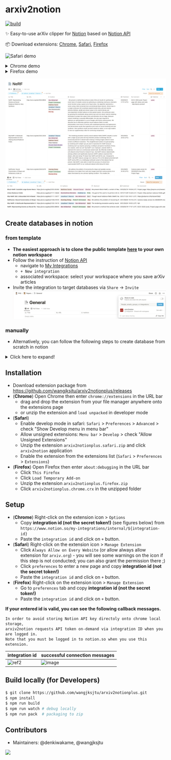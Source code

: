 # arxiv2notion

[![build](https://github.com/denkiwakame/arxiv2notion/actions/workflows/build.yaml/badge.svg)](https://github.com/denkiwakame/arxiv2notion/actions/workflows/build.yaml)

✨ Easy-to-use arXiv clipper for [Notion](https://www.notion.so) based on [Notion API](https://developers.notion.com/)

📦 Download extensions: [Chrome](https://github.com/wangjksjtu/arxiv2notionplus/releases/download/v0.1.0/arxiv2notionplus.chrome.zip), [Safari](https://github.com/wangjksjtu/arxiv2notionplus/releases/download/v0.1.0/arxiv2notionplus.safari.zip), [Firefox](https://github.com/wangjksjtu/arxiv2notionplus/releases/download/v0.1.0/arxiv2notionplus.firefox.zip)

![Safari demo](doc/safari_demo.gif)

<details>
<summary>Chrome demo</summary>
<img src="doc/chrome_demo.gif"/>
</details>

<details>
<summary>Firefox demo</summary>
<img src="doc/firefox_demo.gif"/>
</details>

![image](doc/nerf_example1.png)
![image](doc/arxiv2notionplus_db.png)

## Create databases in notion
### from template
- **The easiest approach is to clone the public template [here](https://cheerful-alto-4ff.notion.site/b9acee8425864e1596f97bc5abc1af28?v=df28b75027154e429be566b9038e8187) to your own notion workspace**
- Follow the instruction of [Notion API](https://developers.notion.com/docs/getting-started)
  - navigate to [My Integrations](https://www.notion.so/my-integrations)
  - `+ New integration`
  - associated workspace: select your workspace where you save arXiv articles
- Invite the integration to target databases via `Share` -> `Invite`
![invite_integration](doc/notion.png)

### manually
- Alternatively, you can follow the following steps to create database from scratch in notion
<details>
<summary>Click here to expand!</summary>

- Login to [notion.so](https://www.notion.so) by admin user
- Create databases where you save arXiv articles
  - **Follow this instruction** https://www.notion.so/guides/creating-a-database , do **NOT** create a new database by `/database` !
  - **Add properties listed below.** `Title` `URL` `Publisher` `Authors` `Abstract`
  - Note that you should create *extactly the same properties with listed names.*

|property|type|
|-----|-----|
|Title|Title|
|URL|URL|
|Authors|Multi-Select|
|Abstract|Text|
|Published|Date|
|Comment|Text|
|Publisher|Select|

</details>

## Installation
- Download extension package from https://github.com/wangjksjtu/arxiv2notionplus/releases
- (**Chrome**) Open Chrome then enter `chrome://extensions` in the URL bar
  - drag and drop the extension from your file manager anywhere onto the extensions page
  - or unzip the extension and `load unpacked` in developer mode
- (**Safari**)
  - Enable develop mode in safari: `Safari` > `Preferences` > `Advanced` > check "Show Develop menu in menu bar"
  - Allow unsigned extensions: `Menu bar` > `Develop` > check "Allow Unsigned Extensions"
  - Unzip the extension `arxiv2notionplus.safari.zip` and click `arxiv2notion` application
  - Enable the extension from the extensions list (`Safari` > `Preferences` > `Extensions`)
- (**Firefox**) Open Firefox then enter `about:debugging` in the URL bar
  - Click `This Firefox`
  - Click `Load Temporary Add-on`
  - Unzip the extension `arxiv2notionplus.firefox.zip`
  - Click `arxiv2notionplus.chrome.crx` in the unzipped folder

## Setup
- (**Chrome**) Right-click on the extension icon > `Options`
  - Copy **integration id (not the secret token!)** (see figures below) from `https://www.notion.so/my-integrations/internal/${integration-id}`
  - Paste the `integration id` and click on `+` button.
- (**Safari**) Right-click on the extension icon > `Manage Extension`
  - Click `Always Allow on Every Website` (or allow always allow extension for `arxiv.org`) - you will see some warnings on the icon if this step is not conducted; you can also grant the permission there ;)
  - Click `preferences` to enter a new page and copy **integration id (not the secret token!)**
  - Paste the `integration id` and click on `+` button.
- (**Firefox**) Right-click on the extension icon > `Manage Extension`
  - Go to `preferences` tab and copy **integration id (not the secret token!)**
  - Paste the `integration id` and click on `+` button.

**If your entered id is valid, you can see the following callback messages.**

```
In order to avoid storing Notion API key directoly onto chrome local storage,
arxiv2notion requests API token on-demand via integration ID when you are logged in.
Note that you must be logged in to notion.so when you use this extension.
```

|  integration id  | successful connection messages  |
|---|---|
| ![ref2](doc/integrataion.png) | ![image](https://user-images.githubusercontent.com/22170175/163661354-c9e7ab2c-c8e9-4fa2-9301-b46997e05d5e.png) |

## Build locally (for Developers)

```bash
$ git clone https://github.com/wangjksjtu/arxiv2notionplus.git
$ npm install
$ npm run build
$ npm run watch # debug locally
$ npm run pack  # packaging to zip
```

## Contributors
- Maintainers: @denkiwakame, @wangjksjtu
<a href="https://github.com/denkiwakame/arxiv2notion/graphs/contributors">
  <img src="https://contrib.rocks/image?repo=denkiwakame/arxiv2notion" />
</a>
